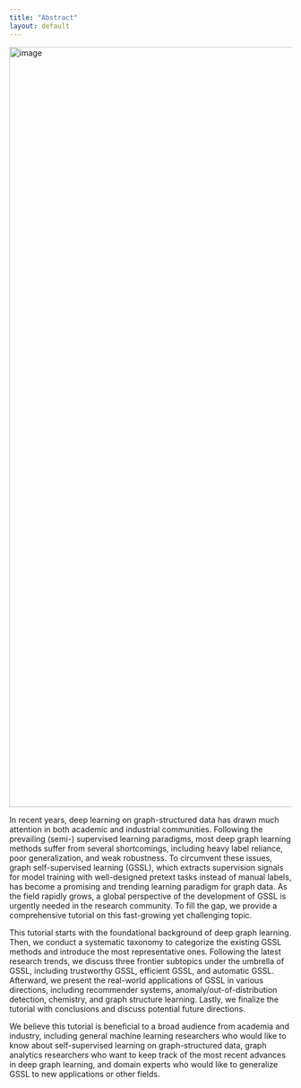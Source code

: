 ```yaml
---
title: "Abstract"
layout: default
---
```

<img width="1355" alt="image" src="https://user-images.githubusercontent.com/118791763/208229784-031fba03-ab3e-4c0f-b6c5-bdb36c143538.png">

In recent years, deep learning on graph-structured data has drawn much attention in both academic and industrial communities. Following the prevailing (semi-) supervised learning paradigms, most deep graph learning methods suffer from several shortcomings, including heavy label reliance, poor generalization, and weak robustness. To circumvent these issues, graph self-supervised learning (GSSL), which extracts supervision signals for model training with well-designed pretext tasks instead of manual labels, has become a promising and trending learning paradigm for graph data. As the field rapidly grows, a global perspective of the development of GSSL is urgently needed in the research community. To fill the gap, we provide a comprehensive tutorial on this fast-growing yet challenging topic.

This tutorial starts with the foundational background of deep graph learning. Then, we conduct a systematic taxonomy to categorize the existing GSSL methods and introduce the most representative ones. Following the latest research trends, we discuss three frontier subtopics under the umbrella of GSSL, including trustworthy GSSL, efficient GSSL, and automatic GSSL. Afterward, we present the real-world applications of GSSL in various directions, including recommender systems, anomaly/out-of-distribution detection, chemistry, and graph structure learning. Lastly, we finalize the tutorial with conclusions and discuss potential future directions.  

We believe this tutorial is beneficial to a broad audience from academia and industry, including general machine learning researchers who would like to know about self-supervised learning on graph-structured data, graph analytics researchers who want to keep track of the most recent advances in deep graph learning, and domain experts who would like to generalize GSSL to new applications or other fields. 
